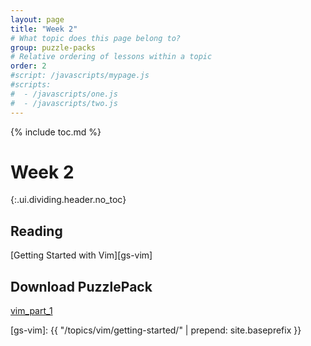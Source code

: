 ```yaml
---
layout: page
title: "Week 2"
# What topic does this page belong to?
group: puzzle-packs
# Relative ordering of lessons within a topic
order: 2
#script: /javascripts/mypage.js
#scripts:
#  - /javascripts/one.js
#  - /javascripts/two.js
---
```



{% include toc.md %}

# Week 2
{:.ui.dividing.header.no_toc}

## Reading

[Getting Started with Vim][gs-vim]

## Download PuzzlePack

[vim_part_1][lern2unix]


[lern2unix]: http://lern2unix.com/download/vim_part_1
[gs-vim]: {{ "/topics/vim/getting-started/" | prepend: site.baseprefix }}

